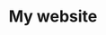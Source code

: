 ---
permalink: /
title: "My website"
excerpt: "About me"
author_profile: true
redirect_from: 
  - /about/
  - /about.html
---